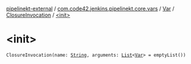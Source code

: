 [pipelinekt-external](../../../index.md) / [com.code42.jenkins.pipelinekt.core.vars](../../index.md) / [Var](../index.md) / [ClosureInvocation](index.md) / [&lt;init&gt;](./-init-.md)

# &lt;init&gt;

`ClosureInvocation(name: `[`String`](https://kotlinlang.org/api/latest/jvm/stdlib/kotlin/-string/index.html)`, arguments: `[`List`](https://kotlinlang.org/api/latest/jvm/stdlib/kotlin.collections/-list/index.html)`<`[`Var`](../index.md)`> = emptyList())`